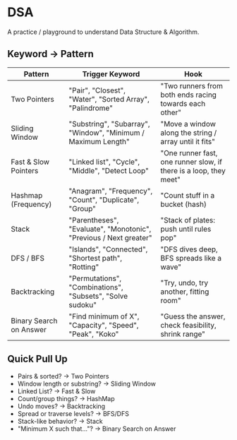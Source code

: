 # DSA

A practice / playground to understand Data Structure & Algorithm.

## Keyword → Pattern
| Pattern | Trigger Keyword | Hook |
| ------- | --------------- | ---- |
| Two Pointers | "Pair", "Closest", "Water", "Sorted Array", "Palindrome" | "Two runners from both ends racing towards each other" |
| Sliding Window | "Substring", "Subarray", "Window", "Minimum / Maximum Length" | "Move a window along the string / array until it fits" |
| Fast & Slow Pointers | "Linked list", "Cycle", "Middle", "Detect Loop" | "One runner fast, one runner slow, if there is a loop, they meet" |
| Hashmap (Frequency) | "Anagram", "Frequency", "Count", "Duplicate", "Group" | "Count stuff in a bucket (hash) |
| Stack | "Parentheses", "Evaluate", "Monotonic", "Previous / Next greater" | "Stack of plates: push until rules pop" |
| DFS / BFS | "Islands", "Connected", "Shortest path", "Rotting" | "DFS dives deep, BFS spreads like a wave" |
| Backtracking | "Permutations", "Combinations", "Subsets", "Solve sudoku" | "Try, undo, try another, fitting room" |
| Binary Search on Answer | "Find minimum of X", "Capacity", "Speed", "Peak", "Koko" | "Guess the answer, check feasibility, shrink range" |

## Quick Pull Up
- Pairs & sorted? → Two Pointers
- Window length or substring? → Sliding Window
- Linked List? → Fast & Slow
- Count/group things? → HashMap
- Undo moves? → Backtracking
- Spread or traverse levels? → BFS/DFS
- Stack-like behavior? → Stack
- "Minimum X such that..."? → Binary Search on Answer